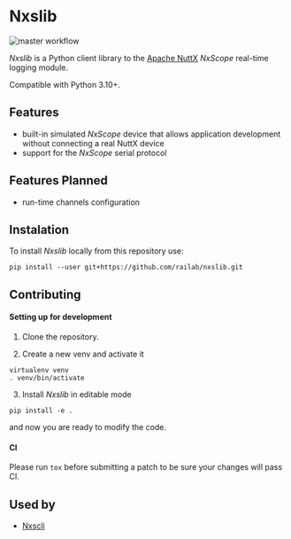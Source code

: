 # Nxslib
![master workflow](https://github.com/railab/nxslib/actions/workflows/master.yml/badge.svg)

_Nxslib_ is a Python client library to the [Apache NuttX](https://nuttx.apache.org/) 
_NxScope_ real-time logging module.

Compatible with Python 3.10+.

## Features

* built-in simulated _NxScope_ device that allows application development without 
connecting a real NuttX device
* support for the _NxScope_ serial protocol

## Features Planned
* run-time channels configuration

## Instalation

To install _Nxslib_ locally from this repository use:

`pip install --user git+https://github.com/railab/nxslib.git`

## Contributing

#### Setting up for development

1. Clone the repository.

2. Create a new venv and activate it

```
virtualenv venv
. venv/bin/activate
```

3. Install _Nxslib_ in editable mode

`pip install -e .`

and now you are ready to modify the code.

#### CI

Please run `tox` before submitting a patch to be sure your changes will pass CI.

## Used by
* [Nxscli](https://github.com/railab/nxscli/)
